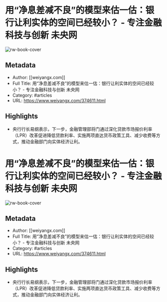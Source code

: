 # 用“净息差减不良”的模型来估一估：银行让利实体的空间已经较小？ - 专注金融科技与创新 未央网

![rw-book-cover](https://readwise-assets.s3.amazonaws.com/static/images/article4.6bc1851654a0.png)

## Metadata
- Author: [[weiyangx.com]]
- Full Title: 用“净息差减不良”的模型来估一估：银行让利实体的空间已经较小？ - 专注金融科技与创新 未央网
- Category: #articles
- URL: https://www.weiyangx.com/374611.html

## Highlights
- 央行行长易纲表示，下一步，金融管理部将门通过深化贷款市场报价利率（LPR）改革促进降低贷款利率、实施两项直达货币政策工具、减少收费等方式，推动金融部门向实体经济让利。
# 用“净息差减不良”的模型来估一估：银行让利实体的空间已经较小？ - 专注金融科技与创新 未央网

![rw-book-cover](https://readwise-assets.s3.amazonaws.com/static/images/article4.6bc1851654a0.png)

## Metadata
- Author: [[weiyangx.com]]
- Full Title: 用“净息差减不良”的模型来估一估：银行让利实体的空间已经较小？ - 专注金融科技与创新 未央网
- Category: #articles
- URL: https://www.weiyangx.com/374611.html

## Highlights
- 央行行长易纲表示，下一步，金融管理部将门通过深化贷款市场报价利率（LPR）改革促进降低贷款利率、实施两项直达货币政策工具、减少收费等方式，推动金融部门向实体经济让利。
